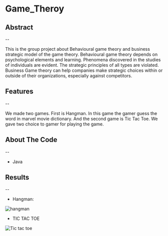# Game_Theroy
<h2> Abstract</h2>
--

This is the group project about Behavioural game theory and business strategic model of the game theory. 
Behavioural game theory depends on psychological elements and learning. Phenomena discovered in the studies of individuals are evident. The strategic principles of all types are violated. Business Game theory can help companies make strategic choices within or outside of their organizations, especially against competitors.


<h2> Features </h2>
--

We made two games. First is Hangman. In this game the gamer guess the word in marvel movie dictionary. And the second game is Tic Tac Toe. We gave two choice to gamer for playing the game.

<h2> About The Code </h2>
--

* Java 

<h2> Results </h2>
--

* Hangman:


![hangman](https://user-images.githubusercontent.com/84141439/143482201-a21c250a-33ae-40b2-9e4e-309bc9ca990f.png)

  
    
  
 * TIC TAC TOE
 

![Tic tac toe](https://user-images.githubusercontent.com/84141439/143482275-47dd5aee-210d-432f-bebe-66303a17c738.png)

    
     
